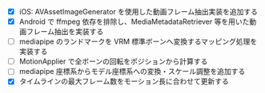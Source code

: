  - [x] iOS: AVAssetImageGenerator を使用した動画フレーム抽出実装を追加する
- [x] Android で ffmpeg 依存を排除し、MediaMetadataRetriever 等を用いた動画フレーム抽出を実装する
- [ ] mediapipe のランドマークを VRM 標準ボーンへ変換するマッピング処理を実装する
- [ ] MotionApplier で全ボーンの回転をポジションから計算する
- [ ] mediapipe 座標系からモデル座標系への変換・スケール調整を追加する
- [x] タイムラインの最大フレーム数をモーション長に合わせて更新する
